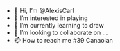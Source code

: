 - 👋 Hi, I’m @AlexisCarl
- 👀 I’m interested in playing
- 🌱 I’m currently learning to draw
- 💞️ I’m looking to collaborate on ...
- 📫 How to reach me #39 Canaolan

<!---
AlexisCarl/AlexisCarl is a ✨ special ✨ repository because its `README.md` (this file) appears on your GitHub profile.
You can click the Preview link to take a look at your changes.
--->
